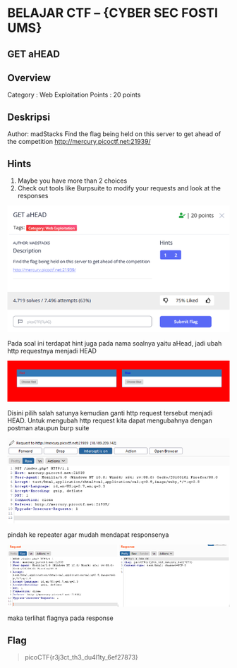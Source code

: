 # BELAJAR CTF – {CYBER SEC FOSTI UMS}

## GET aHEAD

## Overview
Category : Web Exploitation
Points : 20 points

## Deskripsi
Author: madStacks
Find the flag being held on this server to get ahead of the competition http://mercury.picoctf.net:21939/

## Hints
1. Maybe you have more than 2 choices
2. Check out tools like Burpsuite to modify your requests and look at the responses

![home page](./1.png)

Pada soal ini terdapat hint juga pada nama soalnya  yaitu aHead, jadi ubah http requestnya menjadi HEAD

![home page](./2.png)

Disini pilih salah satunya kemudian ganti http request tersebut menjadi HEAD.
Untuk mengubah http request kita dapat mengubahnya dengan postman ataupun burp suite

![home page](./3.png)

pindah ke repeater agar mudah mendapat responsenya

![home page](./4.png)

maka terlihat flagnya pada response

## Flag
> picoCTF{r3j3ct_th3_du4l1ty_6ef27873}
